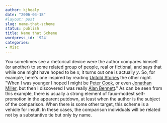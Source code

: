 ```yaml
---
author: kjhealy
date: "2006-04-18"
#layout: post
slug: name-that-scheme
status: publish
title: Name that Scheme
wordpress_id: '924'
categories:
- Misc
---
```


You sometimes see a rhetorical device were the author compares himself (or another) to some related group of people, real or fictional, and says that while one might have hoped to be *x*, it turns out one is actually *y*. So, for example, here's one inspired by reading [Untold Stories](http://www.amazon.com/exec/obidos/ASIN/0374281033/ref=nosim/kieranhealysw-20) the other night. "When I was younger I hoped I might be [Peter Cook](http://en.wikipedia.org/wiki/Peter_Cook), or even [Jonathan Miller](http://en.wikipedia.org/wiki/Jonathan_Miller), but then I discovered I was really [Alan Bennett](http://en.wikipedia.org/wiki/Alan_Bennett)." As can be seen from this example, there is usually a strong element of faux-modest self-promotion in the apparent putdown, at least when the author is the subject of the comparison. When there is some other target, this scheme is a vehicle for insult. In these cases, the comparison individuals will be related not by a substantive tie but only by name.
